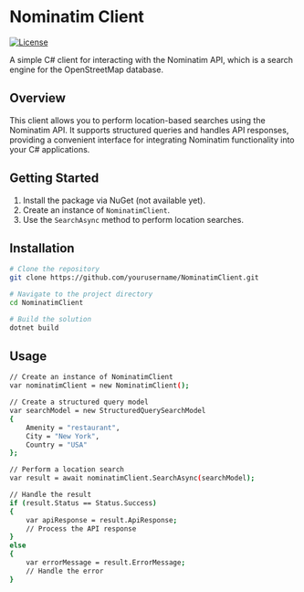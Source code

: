 # Nominatim Client

[![License](https://img.shields.io/badge/license-MIT-blue.svg)](LICENSE)

A simple C# client for interacting with the Nominatim API, which is a search engine for the OpenStreetMap database.

## Overview

This client allows you to perform location-based searches using the Nominatim API. It supports structured queries and handles API responses, providing a convenient interface for integrating Nominatim functionality into your C# applications.


## Getting Started

1. Install the package via NuGet (not available yet).
2. Create an instance of `NominatimClient`.
3. Use the `SearchAsync` method to perform location searches.

## Installation

```bash
# Clone the repository
git clone https://github.com/yourusername/NominatimClient.git

# Navigate to the project directory
cd NominatimClient

# Build the solution
dotnet build
```
## Usage

```bash
// Create an instance of NominatimClient
var nominatimClient = new NominatimClient();

// Create a structured query model
var searchModel = new StructuredQuerySearchModel
{
    Amenity = "restaurant",
    City = "New York",
    Country = "USA"
};

// Perform a location search
var result = await nominatimClient.SearchAsync(searchModel);

// Handle the result
if (result.Status == Status.Success)
{
    var apiResponse = result.ApiResponse;
    // Process the API response
}
else
{
    var errorMessage = result.ErrorMessage;
    // Handle the error
}
